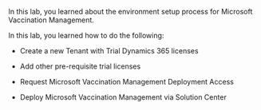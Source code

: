 In this lab, you learned about the environment setup process for Microsoft Vaccination Management.

In this lab, you learned how to do the following:

-   Create a new Tenant with Trial Dynamics 365 licenses

-   Add other pre-requisite trial licenses

-   Request Microsoft Vaccination Management Deployment Access

-   Deploy Microsoft Vaccination Management via Solution Center
